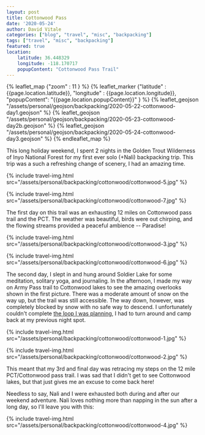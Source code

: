 ```yaml
---
layout: post
title: Cottonwood Pass
date: '2020-05-24' 
author: David Vitale
categories: ["blog", "travel", "misc", "backpacking"]
tags: ["travel", "misc", "backpacking"]
featured: true
location:
    latitude: 36.448329 
    longitude: -118.170717
    popupContent: "Cottonwood Pass Trail"
---
```


{% leaflet_map {"zoom" : 11 } %}
    {% leaflet_marker {"latitude" : {{page.location.latitude}},
                       "longitude" : {{page.location.longitude}},
                       "popupContent": "{{page.location.popupContent}}" } %} 
   {% leaflet_geojson "/assets/personal/geojson/backpacking/2020-05-22-cottonwood-day1.geojson" %}
   {% leaflet_geojson "/assets/personal/geojson/backpacking/2020-05-23-cottonwood-day2b.geojson" %}
   {% leaflet_geojson "/assets/personal/geojson/backpacking/2020-05-24-cottonwood-day3.geojson" %}
{% endleaflet_map %}

This long holiday weekend, I spent 2 nights in the Golden Trout Wilderness of Inyo National Forest for my first ever solo (+Nali) backpacking trip. This trip was a such a refreshing change of scenery, I had an amazing time.

{% include travel-img.html src="/assets/personal/backpacking/cottonwood/cottonwood-5.jpg" %}

{% include travel-img.html src="/assets/personal/backpacking/cottonwood/cottonwood-7.jpg" %}

The first day on this trail was an exhausting 12 miles on Cottonwood pass trail and the PCT. The weather was beautiful, birds were out chirping, and the flowing streams provided a peaceful ambience -- Paradise! 

{% include travel-img.html src="/assets/personal/backpacking/cottonwood/cottonwood-3.jpg" %}

{% include travel-img.html src="/assets/personal/backpacking/cottonwood/cottonwood-6.jpg" %}

The second day, I slept in and hung around Soldier Lake for some meditation, solitary yoga, and journaling. In the afternoon, I made my way on Army Pass trail to Cottonwood lakes to see the amazing overlooks shown in the first picture. There was a moderate amount of snow on the way up, but the trail was still accessible. The way down, however, was completely blocked by snow with no safe way to descend. I unfortunately couldn't complete [the loop I was planning](https://www.alltrails.com/explore/trail/us/california/cottonwood-pass-new-army-pass-loop), I had to turn around and camp back at my previous night spot.

{% include travel-img.html src="/assets/personal/backpacking/cottonwood/cottonwood-1.jpg" %}

{% include travel-img.html src="/assets/personal/backpacking/cottonwood/cottonwood-2.jpg" %}

This meant that my 3rd and final day was retracing my steps on the 12 mile PCT/Cottonwood pass trail. I was sad that I didn't get to see Cottonwood lakes, but that just gives me an excuse to come back here!

Needless to say, Nali and I were exhausted both during and after our weekend adventure. Nali loves nothing more than napping in the sun after a long day, so I'll leave you with this:

{% include travel-img.html src="/assets/personal/backpacking/cottonwood/cottonwood-4.jpg" %}
